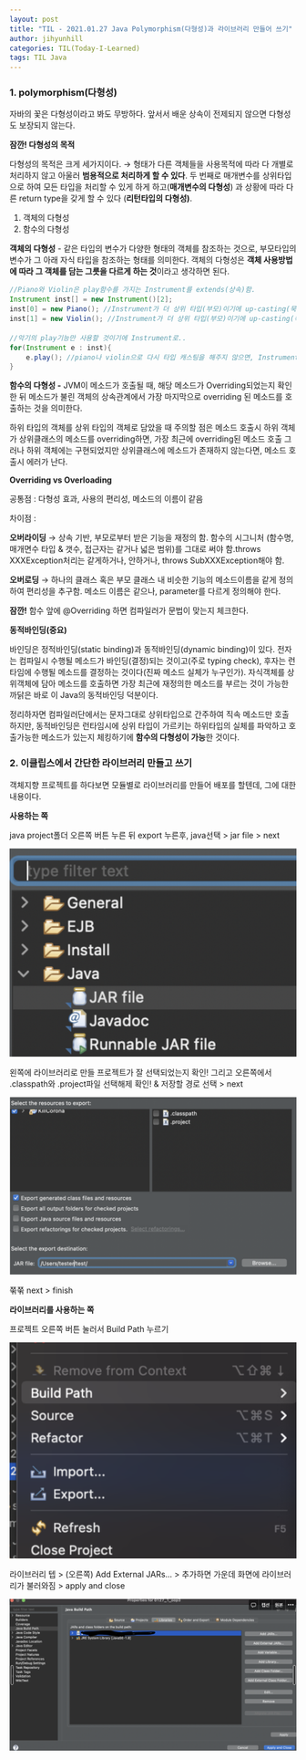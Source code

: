 ```yaml
---
layout: post
title: "TIL - 2021.01.27 Java Polymorphism(다형성)과 라이브러리 만들어 쓰기"
author: jihyunhill
categories: TIL(Today-I-Learned)
tags: TIL Java
---
```


### **1. polymorphism(다형성)**

자바의 꽃은 다형성이라고 봐도 무방하다. 앞서서 배운 상속이 전제되지 않으면 다형성도 보장되지 않는다.

**잠깐! 다형성의 목적**

다형성의 목적은 크게 세가지이다. → 형태가 다른 객체들을 사용목적에 따라 다 개별로 처리하지 않고 아울러 **범용적으로 처리하게 할 수 있다**. 두 번째로 매개변수를 상위타입으로 하여 모든 타입을 처리할 수 있게 하게 하고(**매개변수의 다형성**) 과 상황에 따라 다른 return type을 갖게 할 수 있다 (**리턴타입의 다형성)**.

1. 객체의 다형성
2. 함수의 다형성

**객체의 다형성** - 같은 타입의 변수가 다양한 형태의 객체를 참조하는 것으로, 부모타입의 변수가 그 아래 자식 타입을 참조하는 형태를 의미한다. 객체의 다형성은 **객체 사용방법에 따라 그 객체를 담는 그릇을 다르게 하는 것**이라고 생각하면 된다.

```java
//Piano와 Violin은 play함수를 가지는 Instrument를 extends(상속)함.
Instrument inst[] = new Instrument()[2];
inst[0] = new Piano(); //Instrument가 더 상위 타입(부모)이기에 up-casting(묵시적 형변환)
inst[1] = new Violin(); //Instrument가 더 상위 타입(부모)이기에 up-casting(묵시적 형변환)

//악기의 play기능만 사용할 것이기에 Instrument로..
for(Instrument e : inst){
	e.play(); //piano나 violin으로 다시 타입 캐스팅을 해주지 않으면, Instrument가 가지는 함수에만 접근가능.
}
```

**함수의 다형성 -** JVM이 메소드가 호출될 때, 해당 메소드가 Overriding되었는지 확인한 뒤 메소드가 불린 객체의 상속관계에서 가장 마지막으로 overriding 된 메소드를 호출하는 것을 의미한다.

하위 타입의 객체를 상위 타입의 객체로 담았을 때 주의할 점은
메소드 호출시 하위 객체가 상위클래스의 메소드를 overriding하면, 가장 최근에 overriding된 메소드 호출
그러나 하위 객체에는 구현되었지만 상위클래스에 메소드가 존재하지 않는다면, 메소드 호출시 에러가 난다.

**Overriding vs Overloading**

공통점 : 다형성 효과, 사용의 편리성, 메소드의 이름이 같음

차이점 :

**오버라이딩** → 상속 기반, 부모로부터 받은 기능을 재정의 함. 함수의 시그니처 (함수명, 매개면수 타입 & 갯수, 접근자는 같거나 넓은 범위)를 그대로 써야 함.throws XXXException처리는 같게하거나, 안하거나, throws SubXXXException해야 함.

**오버로딩** → 하나의 클래스 혹은 부모 클래스 내 비슷한 기능의 메소드이름을 같게 정의하여 편리성을 추구함. 메소드 이름은 같으나, parameter를 다르게 정의해야 한다.

**잠깐!** 함수 앞에 @Overriding 하면 컴파일러가 문법이 맞는지 체크한다.

**동적바인딩(중요)**

바인딩은 정적바인딩(static binding)과 동적바인딩(dynamic binding)이 있다. 전자는 컴파일시 수행될 메소드가 바인딩(결정)되는 것이고(주로 typing check), 후자는 런타임에 수행될 메소드를 결정하는 것이다(진짜 메소드 실체가 누구인가). 자식객체를 상위객체에 담아 메소드를 호출하면 가장 최근에 재정의한 메소드를 부르는 것이 가능한 까닭은 바로 이 Java의 동적바인딩 덕분이다.

정리하자면 컴파일러단에서는 문자그대로 상위타입으로 간주하여 직속 메소드만 호출하지만, 동적바인딩은 런타임시에 상위 타입이 가르키는 하위타입의 실체를 파악하고 호출가능한 메소드가 있는지 체킹하기에 **함수의 다형성이 가능**한 것이다.

### **2. 이클립스에서 간단한 라이브러리 만들고 쓰기**

객체지향 프로젝트를 하다보면 모듈별로 라이브러리를 만들어 배포를 할텐데, 그에 대한 내용이다.

**사용하는 쪽**

java project폴더 오른쪽 버튼 누른 뒤 export 누른후, java선택 > jar file > next

![ExportProject](/assets/Java/makeJavaLibrary.jpeg)

왼쪽에 라이브러리로 만들 프로젝트가 잘 선택되었는지 확인! 그리고 오른쪽에서 .classpath와 .project파일 선택해제 확인! & 저장할 경로 선택 > next

![ExportPath](/assets/Java/exportLibrary.jpeg)

쭊쭊 next > finish

**라이브러리를 사용하는 쪽**

프로젝트 오른쪽 버튼 눌러서 Build Path 누르기

![BuildPath](/assets/Java/buildPath.jpeg)

라이브러리 텝 > (오른쪽) Add External JARs... > 추가하면 가운데 화면에 라이브러리가 불러와짐 > apply and close

![Apply](/assets/Java/addJarApply.jpeg)
